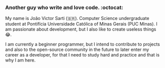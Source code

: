 ### Another guy who write and love code. :octocat:

My name is João Victor Sarti (:brazil:). Computer Science undergraduate student at Pontifícia Universidade Católica of Minas Gerais (PUC Minas).
I am passionate about development, but I also like to create useless things :joy:. 

I am currently a beginner programmer, but I intend to contribute to projects and also to the open-source community in the future to later enter my career as a developer, for that I need to study hard and practice and that is why I am here.
